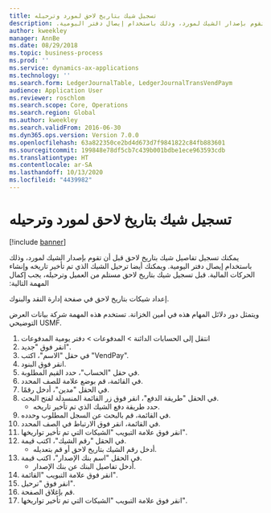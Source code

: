 ```yaml
---
title: تسجيل شيك بتاريخ لاحق لمورد وترحيله
description: يمكنك تسجيل تفاصيل شيك بتاريخ لاحق قبل أن تقوم بإصدار الشيك لمورد، وذلك باستخدام ‏‫إيصال دفتر اليومية.
author: kweekley
manager: AnnBe
ms.date: 08/29/2018
ms.topic: business-process
ms.prod: ''
ms.service: dynamics-ax-applications
ms.technology: ''
ms.search.form: LedgerJournalTable, LedgerJournalTransVendPaym
audience: Application User
ms.reviewer: roschlom
ms.search.scope: Core, Operations
ms.search.region: Global
ms.author: kweekley
ms.search.validFrom: 2016-06-30
ms.dyn365.ops.version: Version 7.0.0
ms.openlocfilehash: 63a822350ce2bd4d673d7f9841822c84fb883601
ms.sourcegitcommit: 199848e78df5cb7c439b001bdbe1ece963593cdb
ms.translationtype: HT
ms.contentlocale: ar-SA
ms.lasthandoff: 10/13/2020
ms.locfileid: "4439982"
---
```

# <a name="register-and-post-a-postdated-check-for-a-vendor"></a>تسجيل شيك بتاريخ لاحق لمورد وترحيله

[!include [banner](../../includes/banner.md)]

يمكنك تسجيل تفاصيل شيك بتاريخ لاحق قبل أن تقوم بإصدار الشيك لمورد، وذلك باستخدام ‏‫إيصال دفتر اليومية. ويمكنك أيضا ترحيل الشيك الذي تم تأخير تاريخه وإنشاء الحركات المالية. قبل تسجيل شيك بتاريخ لاحق مستلم من العميل وترحيله، يجب إكمال المهمة التالية: 

إعداد شيكات بتاريخ لاحق‬ في صفحة إدارة النقد والبنوك. 



ويتمثل دور دلائل المهام هذه في أمين الخزانة. تستخدم هذه المهمة شركة بيانات العرض التوضيحي USMF.

1. انتقل إلى الحسابات الدائنة > المدفوعات > دفتر يومية المدفوعات‬‬
2. انقر فوق "جديد".
3. في حقل "الاسم"، اكتب "VendPay".
4. انقر فوق البنود.
5. في حقل "الحساب"، حدد القيم المطلوبة.
6. في القائمة، قم بوضع علامة للصف المحدد.
7. في الحقل "مدين"، أدخل رقمًا.
8. في الحقل "طريقة الدفع"، انقر فوق زر القائمة المنسدلة لفتح البحث.
    * حدد طريقة دفع الشيك الذي تم تأخير تاريخه.  
9. في القائمة، قم بالبحث عن السجل المطلوب وحدده.
10. في القائمة، انقر فوق الارتباط في الصف المحدد.
11. انقر فوق علامة التبويب "الشيكات التي تم تأخير تواريخها".
12. في الحقل "رقم الشيك"، اكتب قيمة.
    * أدخل رقم الشيك بتاريخ لاحق أو قم بتعديله.  
13. في الحقل "اسم بنك الإصدار"، اكتب قيمة.
    * أدخل تفاصيل البنك عن بنك الإصدار.  
14. انقر فوق علامة التبويب "القائمة".
15. انقر فوق "ترحيل".
16. قم بإغلاق الصفحة.
17. انقر فوق علامة التبويب "الشيكات التي تم تأخير تواريخها".

